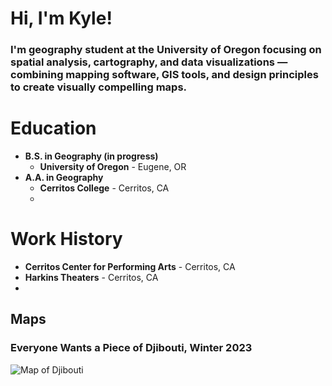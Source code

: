 # Hi, I'm Kyle!
### I'm geography student at the University of Oregon focusing on spatial analysis, cartography, and data visualizations — combining mapping software, GIS tools, and design principles to create visually compelling maps.

# Education
- **B.S. in Geography (in progress)**
  - **University of Oregon** - Eugene, OR
- **A.A. in Geography**
  - **Cerritos College** - Cerritos, CA
  - 
# Work History
- **Cerritos Center for Performing Arts** - Cerritos, CA
- **Harkins Theaters** - Cerritos, CA
- 
## Maps
### Everyone Wants a Piece of Djibouti, Winter 2023
![Map of Djibouti](docs/kmarcelino_final.png)
